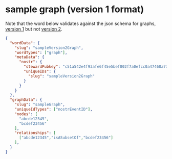 sample graph (version 1 format)
=====

Note that the word below validates against the json schema for graphs, [version 1](https://github.com/wds4/DCoSL/blob/main/dips/conceptGraph/examples/jsonSchemas/graph-version1.md) but not [version 2](https://github.com/wds4/DCoSL/blob/main/dips/conceptGraph/examples/jsonSchemas/graph-version2.md).

```json
{
  "wordData": {
    "slug": "sampleVersion2Graph",
    "wordTypes": ["graph"],
    "metaData": {
      "nostr": {
        "stewardPubkey": "c51a542e4f93afe6f45e5bef002f7a0efcc0a47460a736654c0bee5402c482fa",
        "uniqueIDs": {
          "slug": "sampleVersion2Graph"
        }
      }
    }
  },
  "graphData": {
    "slug": "sampleGraph",
    "uniqueIdTypes": ["nostrEventID"],
    "nodes": [
      "abcde12345",
      "bcdef23456"
    ],
    "relationships": [
      ["abcde12345","isASubsetOf","bcdef23456"]
    ],
  }
}
```
